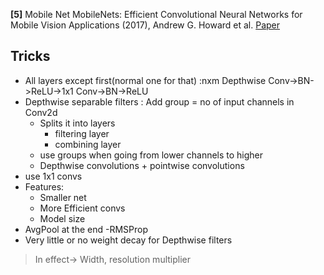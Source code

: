 **[5]** Mobile Net
MobileNets: Efficient Convolutional Neural Networks for Mobile Vision Applications (2017), Andrew G. Howard et al.
[Paper](https://arxiv.org/pdf/1704.04861.pdf)


## Tricks
- All layers except first(normal one for that) :nxm Depthwise Conv->BN->ReLU->1x1 Conv->BN->ReLU
- Depthwise separable filters : Add group = no of input channels in Conv2d
  - Splits it into layers
    - filtering layer
    - combining layer
  - use groups when going from lower channels to higher
  - Depthwise convolutions + pointwise convolutions
- use 1x1 convs  
- Features:
  - Smaller net
  - More Efficient convs
  - Model size
- AvgPool at the end
-RMSProp
- Very little or no weight decay for Depthwise filters
> In effect-> Width, resolution multiplier 
